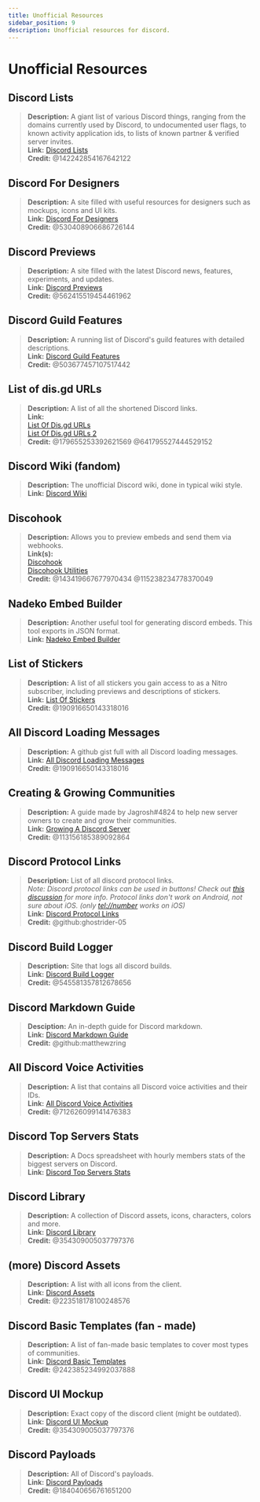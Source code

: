 ```yaml
---
title: Unofficial Resources
sidebar_position: 9
description: Unofficial resources for discord.
---
```


# Unofficial Resources

## **Discord Lists**

> **Description:** A giant list of various Discord things, ranging from the domains currently used by Discord, to undocumented user flags, to known activity application ids, to lists of known partner & verified server invites.   <br/>
**Link:** [Discord Lists](https://github.com/Delitefully/DiscordLists)   <br/>
**Credit:** @142242854167642122

## **Discord For Designers**

> **Description:**  A site filled with useful resources for designers such as mockups, icons and UI kits.  <br/>
**Link:** [Discord For Designers](https://dfd.muatex.uk/)  <br/>
**Credit:** @530408906686726144

## **Discord Previews**

> **Description:** A site filled with the latest Discord news, features, experiments, and updates.  <br/>
**Link:** [Discord Previews](https://discordpreviews.com/)  <br/>
**Credit:** @562415519454461962

## **Discord Guild Features**

> **Description:** A running list of Discord's guild features with detailed descriptions.   <br/>
**Link:** [Discord Guild Features](https://gist.github.com/Techy/ecc60b12e94f8fc8185f09b82aa91dd2)  <br/>
**Credit:** @503677457107517442

## **List of dis.gd URLs**

> **Description:** A list of all the shortened Discord links.   <br/>
**Link:**  <br/>
[List Of Dis.gd URLs](https://herogamers.dev/dis.gd/)   <br/>
[List Of Dis.gd URLs 2](https://thecutefoxxy.com/discord-shortlinks)  <br/>
**Credit:** @179655253392621569 @641795527444529152

## **Discord Wiki** (fandom)

> **Description:** The unofficial Discord wiki, done in typical wiki style.   <br/>
**Link:** [Discord Wiki](https://discord.fandom.com/wiki/Discord)

## **Discohook**

> **Description:** Allows you to preview embeds and send them via webhooks.   <br/>
**Link(s):** <br/>
[Discohook](https://discohook.org/)   <br/>
[Discohook Utilities](https://dutils.shay.cat/)  <br/>
**Credit:** @143419667677970434 @115238234778370049

## **Nadeko Embed Builder**

> **Description:** Another useful tool for generating discord embeds. This tool exports in JSON format.   <br/>
**Link:** [Nadeko Embed Builder](https://embedbuilder.nadekobot.me/ )

## **List of Stickers**

> **Description:** A list of all stickers you gain access to as a Nitro subscriber, including previews and descriptions of stickers.   <br/>
**Link:** [List Of Stickers](https://stickers.advaith.io/)   <br/>
**Credit:** @190916650143318016

## **All Discord Loading Messages**

> **Description:** A github gist full with all Discord loading messages.  <br/>
**Link:** [All Discord Loading Messages](https://gist.github.com/advaith1/540543d6a2b7fd66abdb0eb02c002f88)  <br/>
**Credit:** @190916650143318016

## **Creating & Growing Communities**

> **Description:** A guide made by Jagrosh#4824 to help new server owners to create and grow their communities.   <br/>
**Link:** [Growing A Discord Server](https://gist.github.com/jagrosh/342324d7084c9ebdac2fa3d0cd759d10)   <br/>
**Credit:** @113156185389092864

## **Discord Protocol Links**

> **Description:** List of all discord protocol links.   <br/>
*Note: Discord protocol links can be used in buttons! Check out [this discussion](https://github.com/discord/discord-api-docs/discussions/3347#discussioncomment-1405699) for more info. Protocol links don't work on Android, not sure about iOS. (only <tel://number> works on iOS)*   <br/>
**Link:** [Discord Protocol Links](https://gist.github.com/ghostrider-05/8f1a0bfc27c7c4509b4ea4e8ce718af0)   <br/>
**Credit:** @github:ghostrider-05

## **Discord Build Logger**

> **Description:** Site that logs all discord builds.   <br/>
**Link:** [Discord Build Logger](https://discord.sale/)  
**Credit:** @545581357812678656

## **Discord Markdown Guide**

> **Desciption:** An in-depth guide for Discord markdown.  <br/>
**Link:** [Discord Markdown Guide](https://gist.github.com/matthewzring/9f7bbfd102003963f9be7dbcf7d40e51)  <br/>
**Credit:** @github:matthewzring

## **All Discord Voice Activities**

> **Description:** A list that contains all Discord voice activities and their IDs.   <br/>
**Link:** [All Discord Voice Activities](https://gist.github.com/GeneralSadaf/42d91a2b6a93a7db7a39208f2d8b53ad)   <br/>
**Credit:** @712626099141476383

## **Discord Top Servers Stats**

> **Description:** A Docs spreadsheet with hourly members stats of the biggest servers on Discord.   <br/>
**Link:** [Discord Top Servers Stats](https://docs.google.com/spreadsheets/d/1gRQ44Goa8x_M714pSmPXLHW3BAK5LzWzRn1MVXPeVn4/edit#gid=0)

## **Discord Library**

> **Description:** A collection of Discord assets, icons, characters, colors and more.   <br/>
**Link:** [Discord Library](https://www.figma.com/community/file/1114896965920105129)   <br/>
**Credit:** @354309005037797376

## **(more) Discord Assets**

> **Description:** A list with all icons from the client.   <br/>
**Link:** [Discord Assets](https://gitlab.com/derpystuff/discord-asset-datamining )   <br/>
**Credit:** @223518178100248576

## **Discord Basic Templates** (fan - made)

> **Description:** A list of fan-made basic templates to cover most types of communities.  <br/>
**Link:** [Discord Basic Templates](https://gist.github.com/srnyx/12922980e75cf14508990bb36a6989a9)  <br/>
**Credit:** @242385234992037888

## **Discord UI Mockup**

> **Description:** Exact copy of the discord client (might be outdated).   <br/>
**Link:** [Discord UI Mockup](https://www.figma.com/community/file/994323951589690341/Discord-Desktop-UI)   <br/>
**Credit:** @354309005037797376

## **Discord Payloads**

> **Description:** All of Discord's payloads.   <br/>
**Link:** [Discord Payloads](https://github.com/discord-payloads/discord-payloads)   <br/>
**Credit:** @184040656761651200
